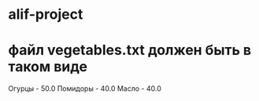 # alif-project

# файл vegetables.txt должен быть в таком виде

Огурцы - 50.0
Помидоры - 40.0
Масло - 40.0
